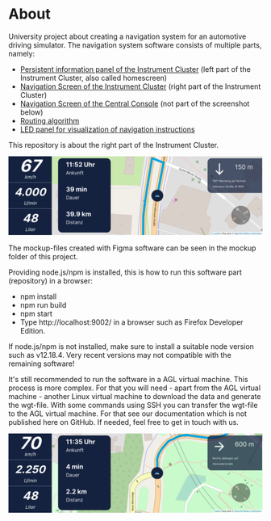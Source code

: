# About
University project about creating a navigation system for an automotive driving simulator. 
The navigation system software consists of multiple parts, namely:


- [Persistent information panel of the Instrument Cluster](https://github.com/FabianGermany/Homescreen-Instrument-Cluster) (left part of the Instrument Cluster, also called homescreen)
- [Navigation Screen of the Instrument Cluster](https://github.com/FabianGermany/Navigation-System-Instrument-Cluster) (right part of the Instrument Cluster)
- [Navigation Screen of the Central Console](https://github.com/philipnglr/agl-html5-navigation) (not part of the screenshot below)
- [Routing algorithm](https://github.com/SebEckl/agl-service-routing.git)
- [LED panel for visualization of navigation instructions](https://github.com/mueller-kai/Arduino_LedCode-for-Driving-Simulator)

This repository is about the right part of the Instrument Cluster.

![preview](readme_files/preview3.png)

The mockup-files created with Figma software can be seen in the mockup folder of this project.

Providing node.js/npm is installed, this is how to run this software part (repository) in a browser:
- npm install
- npm run build
- npm start
- Type http://localhost:9002/ in a browser such as Firefox Developer Edition.

If node.js/npm is not installed, make sure to install a suitable node version such as v12.18.4. Very recent versions may not compatible with the remaining software!

It's still recommended to run the software in a AGL virtual machine. This process is more complex. For that you will need - apart from the AGL virtual machine - another Linux virtual machine to download the data and generate the wgt-file. 
With some commands using SSH you can transfer the wgt-file to the AGL virtual machine. For that see our documentation which is not published here on GitHub. If needed, feel free to get in touch with us.

![preview](readme_files/preview8.png)